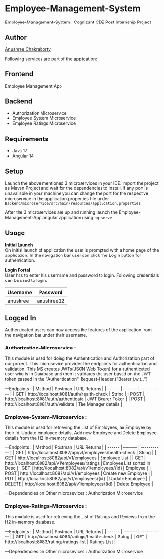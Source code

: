 # Employee-Management-System
Employee-Management-System : Cognizant CDE Post Internship Project 

## Author
[Anushree Chakraborty](https://github.com/anushree021)

Following services are part of the application:

## Frontend
Employee Management App

## Backend
* Authorization Microservice
* Employee System Microservice
* Employee Ratings Microservice

## Requirements
* Java 17
* Angular 14

## Setup
Launch the above mentioned 3 microservices in your IDE. Import the project as Maven Project and wait for the dependencies to install. If any port is unavailable in your machine you can change the port for the respective microservice in the application.properties file under `Backend/microservice/src/main/resources/application.properties`

After the 3 microservices are up and running launch the Employee-Management-App angular application using `ng serve`

## Usage
**Initial Launch** <br/>
On initial launch of application the user is prompted with a home page of the application. In the navigation bar user can click the Login button for authentication.

**Login Portal** <br/>
User has to enter his username and password to login. Following credentials can be used to login:

| Username |	Password |
| -------- | --------- |
| anushree |	anushree12 |

## Logged In
Authenticated users can now access the features of the application from the navigation bar under their username.

### Authorization-Microservice :
This module is used for doing the Authentication and Authorization part of our project. This microsevice provides the endpoints for authentication and validation. This MS creates JWTs(JSON Web Token) for a authenticated user who is in Database and then it validates the user based on the JWT token passed in the "Authentication"-Request-Header.("Bearer j.w.t...")

--Endpoints :
| Method | Postman | URL Returns |
| ------ | ------- | ----------- |
| GET |	http://localhost:8081/auth/health-check |	String |
| POST | http://localhost:8081/auth/authenticate |	JWT Bearer Token |
| POST |	http://localhost:8081/auth/validate |	The Manager details |

### Employee-System-Microservice :
This module is used for retrieving the List of Employees, an Employee by their Id, Update employee details, Add new Employee and Delete Employee details from the H2 in-memory database.

--Endpoints :
| Method | Postman | URL Returns |
| ------ | ------- | ----------- |
| GET |	http://localhost:8082/api/v1/employees/health-check |	String |
| GET |	http://localhost:8082/api/v1/employees |	Employee List |
| GET |	http://localhost:8082/api/v1/employees/ratings |	Employee List sorted in Desc |
| GET |	http://localhost:8082/api/v1/employees/{id} |	Employee |
| POST |	http://localhost:8082/api/v1/employees |	Create new Employee |
| PUT |	http://localhost:8082/api/v1/employees/{id} |	Update Employee |
| DELETE |	http://localhost:8082/api/v1/employees/{id} |	Delete Employee |

--Dependencies on Other microsevices : Authorization Microservice

### Employee-Ratings-Microservice :
This module is used for retrieving the List of Ratings and Reviews from the H2 in-memory database.

--Endpoints :
| Method | Postman | URL Returns |
| ------ | ------- | ----------- |
| GET |	http://localhost:8083/ratings/health-check |	String |
| GET |	http://localhost:8083/ratings/ratings-list |	Ratings List |

--Dependencies on Other microsevices : Authorization Microservice
